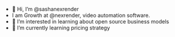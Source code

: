 - 👋 Hi, I’m @sashanexrender
- I am Growth at @nexrender, video automation software. 
- 👀 I’m interested in learning about open source business models
- 🌱 I’m currently learning pricing strategy
  
<!---
sashanexrender/sashanexrender is a ✨ special ✨ repository because its `README.md` (this file) appears on your GitHub profile.
You can click the Preview link to take a look at your changes.
